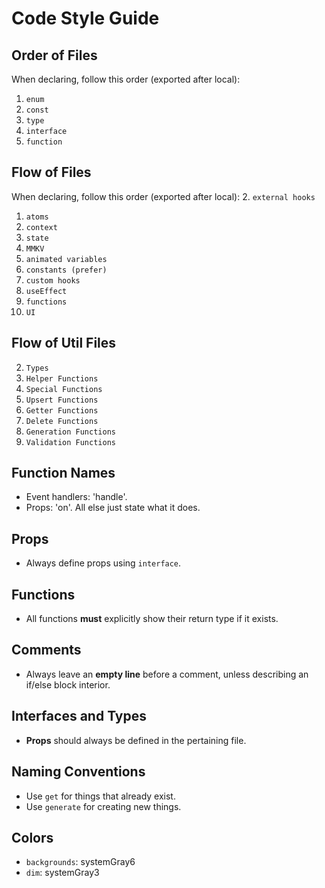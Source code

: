 # Code Style Guide

## Order of Files  
When declaring, follow this order (exported after local):
1. `enum`
2. `const`
3. `type`
4. `interface`
5. `function`

## Flow of Files 
When declaring, follow this order (exported after local):
2. `external hooks`
1. `atoms`
2. `context`
3. `state`
4. `MMKV`
4. `animated variables`
6. `constants (prefer)`
6. `custom hooks`
5. `useEffect`
1. `functions`
7. `UI`

## Flow of Util Files 
2. `Types`
2. `Helper Functions`
1. `Special Functions`
6. `Upsert Functions`
4. `Getter Functions`
4. `Delete Functions`
6. `Generation Functions`
6. `Validation Functions`

## Function Names
- Event handlers: 'handle'. 
- Props: 'on'. 
All else just state what it does.

## Props  
- Always define props using `interface`.

## Functions
- All functions **must** explicitly show their return type if it exists.

## Comments  
- Always leave an **empty line** before a comment, unless describing an if/else block interior.

## Interfaces and Types  
- **Props** should always be defined in the pertaining file.

## Naming Conventions  
- Use `get` for things that already exist.  
- Use `generate` for creating new things.

## Colors
- `backgrounds`: systemGray6  
- `dim`: systemGray3